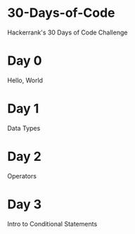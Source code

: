 # 30-Days-of-Code
Hackerrank's 30 Days of Code Challenge

# Day 0
Hello, World

# Day 1
Data Types

# Day 2
Operators

# Day 3
Intro to Conditional Statements
